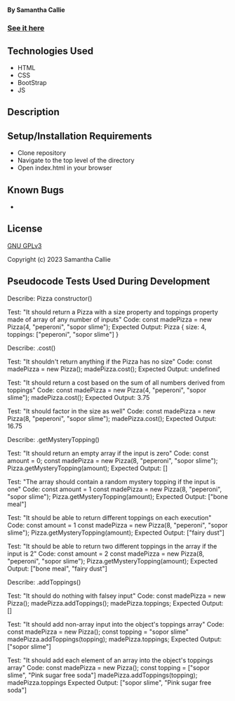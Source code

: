 # 

#### By **Samantha Callie**

####

### [See it here](https://hoomee90.github.io/pig-dice/)

## Technologies Used

* HTML
* CSS
* BootStrap
* JS

## Description



## Setup/Installation Requirements

* Clone repository
* Navigate to the top level of the directory
* Open index.html in your browser

## Known Bugs

* 

## License

[GNU GPLv3](https://choosealicense.com/licenses/agpl-3.0/)

Copyright (c) 2023 Samantha Callie

## Pseudocode Tests Used During Development

Describe: Pizza constructor()

Test: "It should return a Pizza with a size property and toppings property made of array of any number of inputs"
Code: 
const madePizza = new Pizza(4, "peperoni", "sopor slime");
Expected Output: Pizza { size: 4, toppings: ["peperoni", "sopor slime"] }

Describe: .cost()

Test: "It shouldn't return anything if the Pizza has no size"
Code: 
const madePizza = new Pizza();
madePizza.cost();
Expected Output: undefined

Test: "It should return a cost based on the sum of all numbers derived from toppings"
Code: 
const madePizza = new Pizza(4, "peperoni", "sopor slime");
madePizza.cost();
Expected Output: 3.75

Test: "It should factor in the size as well"
Code: 
const madePizza = new Pizza(8, "peperoni", "sopor slime");
madePizza.cost();
Expected Output: 16.75

Describe: .getMysteryTopping()

Test: "It should return an empty array if the input is zero" 
Code:
const amount = 0;
const madePizza = new Pizza(8, "peperoni", "sopor slime");
Pizza.getMysteryTopping(amount);
Expected Output: []

Test: "The array should contain a random mystery topping if the input is one" 
Code:
const amount = 1
const madePizza = new Pizza(8, "peperoni", "sopor slime");
Pizza.getMysteryTopping(amount);
Expected Output: ["bone meal"]

Test: "It should be able to return different toppings on each execution" 
Code:
const amount = 1
const madePizza = new Pizza(8, "peperoni", "sopor slime");
Pizza.getMysteryTopping(amount);
Expected Output: ["fairy dust"]

Test: "It should be able to return two different toppings in the array if the input is 2" 
Code:
const amount = 2
const madePizza = new Pizza(8, "peperoni", "sopor slime");
Pizza.getMysteryTopping(amount);
Expected Output: ["bone meal", "fairy dust"]

Describe: .addToppings()

Test: "It should do nothing with falsey input"
Code: 
const madePizza = new Pizza();
madePizza.addToppings();
madePizza.toppings;
Expected Output: []

Test: "It should add non-array input into the object's toppings array"
Code: 
const madePizza = new Pizza();
const topping = "sopor slime"
madePizza.addToppings(topping);
madePizza.toppings;
Expected Output: ["sopor slime"]

Test: "It should add each element of an array into the object's toppings array"
Code: 
const madePizza = new Pizza();
const topping = ["sopor slime", "Pink sugar free soda"]
madePizza.addToppings(topping);
madePizza.toppings
Expected Output: ["sopor slime", "Pink sugar free soda"]

